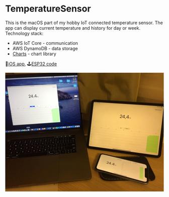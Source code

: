 # TemperatureSensor

This is the macOS part of my hobby IoT connected temperature sensor. The app can display current temperature and history for day or week.   
Technology stack:
* AWS IoT Core - communication
* AWS DynamoDB - data storage
* [Charts](https://github.com/danielgindi/Charts) - chart library

📱[iOS app](https://github.com/Banner2404/TemperatureSensor), 🕹[ESP32 code](https://github.com/Banner2404/TemperatureSensorESP)

![Image](https://raw.githubusercontent.com/Banner2404/TemperatureSensorMac/master/readme_image_mac.JPG)
